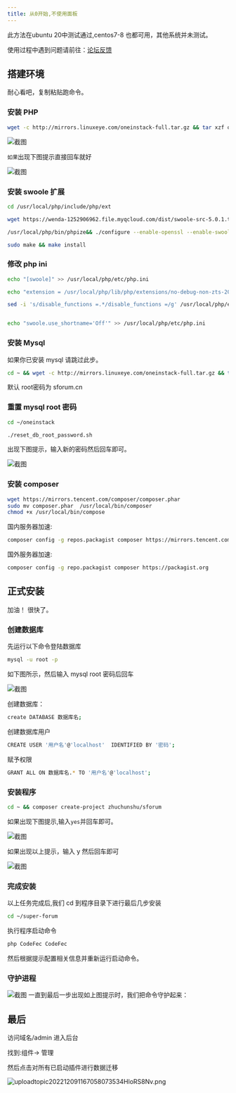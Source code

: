 ```yaml
---
title: 从0开始,不使用面板
---
```

此方法在ubuntu 20中测试通过,centos7-8 也都可用，其他系统并未测试。

使用过程中遇到问题请前往：[论坛反馈](https://www.runpod.cn/topic/create?basis[tag]=10)

## 搭建环境
耐心看吧，复制粘贴跑命令。
### 安装 PHP
```bash
wget -c http://mirrors.linuxeye.com/oneinstack-full.tar.gz && tar xzf oneinstack-full.tar.gz && ./oneinstack/install.sh --php_option 10 --phpcache_option 1 --php_extensions fileinfo,redis --phpmyadmin  --pureftpd  --redis  --memcached  --reboot 
```
![截图](https://www.runpod.cn/upload/topic/202212/09/1_1670569894_9bYbreSI3l.png)

`如果`出现下图提示直接回车就好

![截图](https://www.runpod.cn/upload/topic/202212/09/1_1670571116_ujapx0Ev51.png)

### 安装 swoole 扩展

```bash
cd /usr/local/php/include/php/ext
```

```bash
wget https://wenda-1252906962.file.myqcloud.com/dist/swoole-src-5.0.1.tar.gz -O swoole.tar.gz && tar zxvf swoole.tar.gz && rm -rf swoole.tar.gz && mv swoole-src* swoole-src && cd swoole-src
```

```bash
/usr/local/php/bin/phpize&& ./configure --enable-openssl --enable-swoole-curl --enable-http2 --with-php-config=/usr/local/php/bin/php-config
```

```bash
sudo make && make install
```

### 修改 php ini

```bash
echo "[swoole]" >> /usr/local/php/etc/php.ini

echo "extension = /usr/local/php/lib/php/extensions/no-debug-non-zts-20200930/swoole.so" >> /usr/local/php/etc/php.ini

sed -i 's/disable_functions =.*/disable_functions =/g' /usr/local/php/etc/php.ini


echo "swoole.use_shortname='Off'" >> /usr/local/php/etc/php.ini
```

### 安装 Mysql
如果你已安装 mysql 请跳过此步。
```bash
cd ~ && wget -c http://mirrors.linuxeye.com/oneinstack-full.tar.gz && tar xzf oneinstack-full.tar.gz && ./oneinstack/install.sh --db_option 2 --dbinstallmethod 1 --dbrootpwd sforum.cn --reboot 
```
默认 root密码为 sforum.cn

### 重置 mysql root 密码
```bash
cd ~/oneinstack
```
```bash
./reset_db_root_password.sh
```
出现下图提示，输入新的密码然后回车即可。

![截图](https://www.runpod.cn/upload/topic/202212/09/1_1670574991_dVH4IfQUDL.png)

### 安装 composer
```bash
wget https://mirrors.tencent.com/composer/composer.phar
sudo mv composer.phar  /usr/local/bin/composer
chmod +x /usr/local/bin/compose
```
国内服务器加速:
```bash
composer config -g repos.packagist composer https://mirrors.tencent.com/composer/
```
国外服务器加速:
```bash
composer config -g repo.packagist composer https://packagist.org
```

## 正式安装
加油！ 很快了。
### 创建数据库
先运行以下命令登陆数据库
```bash
mysql -u root -p
```
如下图所示，然后输入 mysql root 密码后回车

![截图](https://www.runpod.cn/upload/topic/202212/09/1_1670575888_d65Sr1dPk8.png)

创建数据库：
```bash
create DATABASE 数据库名;
```
创建数据库用户
```bash
CREATE USER '用户名'@'localhost'  IDENTIFIED BY '密码';
```
赋予权限
```bash
GRANT ALL ON 数据库名.* TO '用户名'@'localhost';
```
### 安装程序
```bash
cd ~ && composer create-project zhuchunshu/sforum
```
如果出现下图提示,输入`yes`并回车即可。

![截图](https://www.runpod.cn/upload/topic/202208/22/1_1661161289_qDCJRnVZAc.png)

如果出现以上提示，输入 y 然后回车即可

![截图](https://www.runpod.cn/upload/topic/202208/22/1_1661161302_NNSuc5V8gy.png)

### 完成安装
以上任务完成后,我们 cd 到程序目录下进行最后几步安装
```bash
cd ~/super-forum
```
执行程序启动命令

```bash
php CodeFec CodeFec
```
然后根据提示配置相关信息并重新运行启动命令。

### 守护进程
![截图](https://www.runpod.cn/upload/topic/202208/22/1_1661161315_O3NXbO5K5T.png)
一直到最后一步出现如上图提示时，我们把命令守护起来：

## 最后

访问域名/admin 进入后台

找到:组件-> 管理

然后点击对所有已启动插件进行数据迁移

![uploadtopic202212091167058073534HloRS8Nv.png](https://www.runpod.cn/upload/topic/202212/09/1_1670580735_34HloRS8Nv.png)
